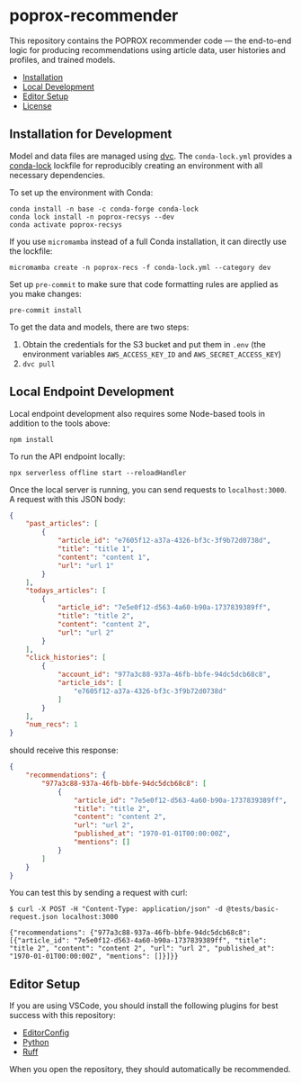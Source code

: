 # poprox-recommender

This repository contains the POPROX recommender code — the end-to-end logic for
producing recommendations using article data, user histories and profiles, and
trained models.

- [Installation](#installation)
- [Local Development](#localdevelopment)
- [Editor Setup](#editor-setup)
- [License](#license)

## Installation for Development

Model and data files are managed using [dvc][].  The `conda-lock.yml` provides a
[conda-lock][] lockfile for reproducibly creating an environment with all
necessary dependencies.

[dvc]: https://dvc.org
[conda-lock]: https://conda.github.io/conda-lock/

To set up the environment with Conda:

```console
conda install -n base -c conda-forge conda-lock
conda lock install -n poprox-recsys --dev
conda activate poprox-recsys
```

If you use `micromamba` instead of a full Conda installation, it can directly use the lockfile:

```console
micromamba create -n poprox-recs -f conda-lock.yml --category dev
```

Set up `pre-commit` to make sure that code formatting rules are applied as you make changes:

```console
pre-commit install
```

To get the data and models, there are two steps:

1.  Obtain the credentials for the S3 bucket and put them in `.env` (the environment variables `AWS_ACCESS_KEY_ID` and `AWS_SECRET_ACCESS_KEY`)
2.  `dvc pull`

## Local Endpoint Development

Local endpoint development also requires some Node-based tools in addition to the tools above:

```console
npm install
```

To run the API endpoint locally:

```console
npx serverless offline start --reloadHandler
```

Once the local server is running, you can send requests to `localhost:3000`. A request with this JSON body:

```json
{
    "past_articles": [
        {
            "article_id": "e7605f12-a37a-4326-bf3c-3f9b72d0738d",
            "title": "title 1",
            "content": "content 1",
            "url": "url 1"
        }
    ],
    "todays_articles": [
        {
            "article_id": "7e5e0f12-d563-4a60-b90a-1737839389ff",
            "title": "title 2",
            "content": "content 2",
            "url": "url 2"
        }
    ],
    "click_histories": [
        {
            "account_id": "977a3c88-937a-46fb-bbfe-94dc5dcb68c8",
            "article_ids": [
                "e7605f12-a37a-4326-bf3c-3f9b72d0738d"
            ]
        }
    ],
    "num_recs": 1
}
```

should receive this response:

```json
{
    "recommendations": {
        "977a3c88-937a-46fb-bbfe-94dc5dcb68c8": [
            {
                "article_id": "7e5e0f12-d563-4a60-b90a-1737839389ff",
                "title": "title 2",
                "content": "content 2",
                "url": "url 2",
                "published_at": "1970-01-01T00:00:00Z",
                "mentions": []
            }
        ]
    }
}
```

You can test this by sending a request with curl:

```console
$ curl -X POST -H "Content-Type: application/json" -d @tests/basic-request.json localhost:3000

{"recommendations": {"977a3c88-937a-46fb-bbfe-94dc5dcb68c8": [{"article_id": "7e5e0f12-d563-4a60-b90a-1737839389ff", "title": "title 2", "content": "content 2", "url": "url 2", "published_at": "1970-01-01T00:00:00Z", "mentions": []}]}}
```

## Editor Setup

If you are using VSCode, you should install the following plugins for best success with this repository:

- [EditorConfig](https://marketplace.visualstudio.com/items?itemName=EditorConfig.EditorConfig)
- [Python](https://marketplace.visualstudio.com/items?itemName=ms-python.python)
- [Ruff](https://marketplace.visualstudio.com/items?itemName=charliermarsh.ruff)

When you open the repository, they should automatically be recommended.

